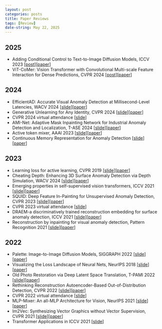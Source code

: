 ```yaml
---
layout: post
categories: posts
title: Paper Reviews
tags: [Review]
date-string: May 22, 2025
---
```


## 2025
* Adding Conditional Control to Text-to-Image Diffusion Models, ICCV 2023 [[post](https://yeong813.tistory.com/2)][[paper](https://openaccess.thecvf.com/content/ICCV2023/html/Zhang_Adding_Conditional_Control_to_Text-to-Image_Diffusion_Models_ICCV_2023_paper.html)]
* ViT-CoMer: Vision Transformer with Convolutional Multi-scale Feature Interaction for Dense Predictions, CVPR 2024 [[post](https://yeong813.tistory.com/1)][[paper](https://openaccess.thecvf.com/content/CVPR2024/html/Xia_ViT-CoMer_Vision_Transformer_with_Convolutional_Multi-scale_Feature_Interaction_for_Dense_CVPR_2024_paper.html)]

## 2024
* EfficientAD: Accurate Visual Anomaly Detection at Millisecond-Level Latencies, WACV 2024 [[slide](https://github.com/YeongHyeon/Review_Presentations/blob/main/slides/240921_EfficientAD_review.pdf)][[paper](https://openaccess.thecvf.com/content/WACV2024/html/Batzner_EfficientAD_Accurate_Visual_Anomaly_Detection_at_Millisecond-Level_Latencies_WACV_2024_paper.html)]  
* Generative Unlearning for Any Identity, CVPR 2024 [[slide](https://github.com/YeongHyeon/Review_Presentations/blob/main/slides/240711_GUIDE_review.pdf)][[paper](https://openaccess.thecvf.com/content/CVPR2024/html/Seo_Generative_Unlearning_for_Any_Identity_CVPR_2024_paper.html)]  
* CVPR 2024 virtual attendance [[slide](https://github.com/YeongHyeon/Review_Presentations/blob/main/slides/240704_CVPR24_review.pdf)]  
* AMI-Net: Adaptive Mask Inpainting Network for Industrial Anomaly Detection and Localization, T-ASE 2024 [[slide](https://github.com/YeongHyeon/Review_Presentations/blob/main/slides/240401_AMINet_review.pdf)][[paper]()]
* Active token mixer, AAAI 2023 [[slide](https://github.com/YeongHyeon/Review_Presentations/blob/main/slides/240325_ATM_review.pdf)][[paper](https://ojs.aaai.org/index.php/AAAI/article/view/25376)]
* Continuous Memory Representation for Anomaly Detection [[slide](https://github.com/YeongHyeon/Review_Presentations/blob/main/slides/240315_GRAD_review.pdf)][[paper](https://arxiv.org/abs/2402.18293)]

## 2023
* Learning loss for active learning, CVPR 2019 [[slide](https://github.com/YeongHyeon/Review_Presentations/blob/main/slides/231226_ActiveLearning_review.pdf)][[paper](https://openaccess.thecvf.com/content_CVPR_2019/html/Yoo_Learning_Loss_for_Active_Learning_CVPR_2019_paper.html)]  
* Cheating Depth: Enhancing 3D Surface Anomaly Detection via Depth Simulation, WACV 2024 [[slide](https://github.com/YeongHyeon/Review_Presentations/blob/main/slides/231123_CheatingDepth_review.pdf)][[paper](https://openaccess.thecvf.com/content/WACV2024/html/Zavrtanik_Cheating_Depth_Enhancing_3D_Surface_Anomaly_Detection_via_Depth_Simulation_WACV_2024_paper.html)]
* Emerging properties in self-supervised vision transformers, ICCV 2021 [[slide](https://github.com/YeongHyeon/Review_Presentations/blob/main/slides/230725_DINO_review.pdf)][[paper](https://openaccess.thecvf.com/content/ICCV2021/html/Caron_Emerging_Properties_in_Self-Supervised_Vision_Transformers_ICCV_2021_paper)]
* SQUID: Deep Feature In-Painting for Unsupervised Anomaly Detection, CVPR 2023 [[slide](https://github.com/YeongHyeon/Review_Presentations/blob/main/slides/230714_SQUID_review.pdf)][[paper](https://openaccess.thecvf.com/content/CVPR2023/html/Xiang_SQUID_Deep_Feature_In-Painting_for_Unsupervised_Anomaly_Detection_CVPR_2023_paper.html)]
* CVPR 2023 virtual attendance [[slide](https://github.com/YeongHyeon/Review_Presentations/blob/main/slides/230630_CVPR23_review.pdf)]  
* DRAEM-a discriminatively trained reconstruction embedding for surface anomaly detection, ICCV 2021 [[slide](https://github.com/YeongHyeon/Review_Presentations/blob/main/slides/230519_DRAEM_review.pdf)][[paper](https://openaccess.thecvf.com/content/ICCV2021/html/Zavrtanik_DRAEM_-_A_Discriminatively_Trained_Reconstruction_Embedding_for_Surface_Anomaly_ICCV_2021_paper.html)]
* Reconstruction by inpainting for visual anomaly detection, Pattern Recognition 2021 [[slide](https://github.com/YeongHyeon/Review_Presentations/blob/main/slides/230108_RIAD_review.pdf)][[paper](https://www.sciencedirect.com/science/article/pii/S0031320320305094?casa_token=bKzqmn8N5bgAAAAA:NuG3wQ5it2xPjAK8yAqMZSbaUNV_4IRZzsxAoOj8dSZEwWKJv6am4-y3Orb_Fp9OkJPhvePLLP4)]

## 2022
* Palette: Image-to-Image Diffusion Models, SIGGRAPH 2022 [[slide](https://github.com/YeongHyeon/Review_Presentations/blob/main/slides/221118_Palette_review.pdf)][[paper](https://dl.acm.org/doi/abs/10.1145/3528233.3530757)]
* Visualizing the Loss Landscape of Neural Nets, NeurIPS 2018 [[slide](https://github.com/YeongHyeon/Review_Presentations/blob/main/slides/221021_LossLandscape_review.pdf)][[paper](https://proceedings.neurips.cc/paper/2018/hash/a41b3bb3e6b050b6c9067c67f663b915-Abstract.html)]  
* Old Photo Restoration via Deep Latent Space Translation, T-PAMI 2022 [[slide](https://github.com/YeongHyeon/Review_Presentations/blob/main/slides/220916_OldPhotoRestoration_review.pdf)][[paper](https://ieeexplore.ieee.org/abstract/document/9744329?casa_token=-DZsAU0VWcsAAAAA:LGhbZ744IvpZH2eKw9RQv2QP1_ntd76K9WDP66MT0ZSCUcyWnnFfCdXpKuoo9rihra_F1FdnaA)]
* Rethinking Reconstruction Autoencoder-Based Out-of-Distribution Detection, CVPR 2022 [[slide](https://github.com/YeongHyeon/Review_Presentations/blob/main/slides/220713_RethinkingOoD_review.pdf)][[paper](https://openaccess.thecvf.com/content/CVPR2022/html/Zhou_Rethinking_Reconstruction_Autoencoder-Based_Out-of-Distribution_Detection_CVPR_2022_paper.html)]  
* CVPR 2022 virtual attendance [[slide](https://github.com/YeongHyeon/Review_Presentations/blob/main/slides/220725_CVPR22_review.pdf)]  
* MLP-Mixer: An all-MLP Architecture for Vision, NeurIPS 2021 [[slide](https://github.com/YeongHyeon/Review_Presentations/blob/main/slides/220421_MLPMixer_review.pdf)][[paper](https://proceedings.neurips.cc/paper/2021/hash/cba0a4ee5ccd02fda0fe3f9a3e7b89fe-Abstract.html)]  
* Im2Vec: Synthesizing Vector Graphics without Vector Supervision, CVPR 2021 [[slide](https://github.com/YeongHyeon/Review_Presentations/blob/main/slides/220324_Im2Vec_review.pdf)][[paper](https://openaccess.thecvf.com/content/CVPR2021/html/Reddy_Im2Vec_Synthesizing_Vector_Graphics_Without_Vector_Supervision_CVPR_2021_paper.html)]  
* Transformer Applications in ICCV 2021 [[slide](https://github.com/YeongHyeon/Review_Presentations/blob/main/slides/220127_Transformer_applications.pdf)]  
